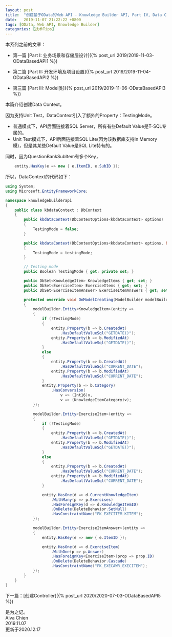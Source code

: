 ```yaml
---
layout: post
title:  "创建基于OData的Web API - Knowledge Builder API, Part IV, Data Context"
date:   2019-11-07 21:22:22 +0800
tags: [OData, Web API, Knowledge Builder]
categories: [技术Tips]
---
```


本系列之前的文章：

- 第一篇 [Part I:  业务场景和存储层设计]({% post_url 2019/2019-11-03-ODataBasedAPI1 %}) 

- 第二篇 [Part II:  开发环境及项目设置]({% post_url 2019/2019-11-04-ODataBasedAPI2 %}) 

- 第三篇 [Part III:  Model类]({% post_url 2019/2019-11-06-ODataBasedAPI3 %}) 


本篇介绍创建Data Context。


因为支持Unit Test，DataContext引入了额外的Property：TestingMode。

- 普通模式下，API后面链接着SQL Server，所有有些Default Value是T-SQL专属的。
- Unit Test模式下，API后面链接着SQL Lite(因为该数据库支持In Memory模)，但是其某些Default Value是SQL Lite特有的。


同时，因为QuestionBankSubItem有多个Key，   

```C#
    entity.HasKey(e => new { e.ItemID, e.SubID });
```


所以，DataContext的代码如下：

```C#
using System;
using Microsoft.EntityFrameworkCore;

namespace knowledgebuilderapi
{
    public class kbdataContext : DbContext
    {
        public kbdataContext(DbContextOptions<kbdataContext> options) : base(options)
        {
            TestingMode = false;
        }

        public kbdataContext(DbContextOptions<kbdataContext> options, bool testingMode = false) : base(options)
        {
            TestingMode = testingMode;
        }

        // Testing mode
        public Boolean TestingMode { get; private set; }

        public DbSet<KnowledgeItem> KnowledgeItems { get; set; }
        public DbSet<ExerciseItem> ExerciseItems { get; set; }
        public DbSet<ExerciseItemAnswer> ExerciseItemAnswers { get; set; }

        protected override void OnModelCreating(ModelBuilder modelBuilder)
        {
            modelBuilder.Entity<KnowledgeItem>(entity =>
            {
                if (!TestingMode)
                {
                    entity.Property(b => b.CreatedAt)
                        .HasDefaultValueSql("GETDATE()");
                    entity.Property(b => b.ModifiedAt)
                        .HasDefaultValueSql("GETDATE()");
                }
                else
                {
                    entity.Property(b => b.CreatedAt)
                        .HasDefaultValueSql("CURRENT_DATE");
                    entity.Property(b => b.ModifiedAt)
                        .HasDefaultValueSql("CURRENT_DATE");
                }
                entity.Property(b => b.Category)
                    .HasConversion(
                        v => (Int16)v,
                        v => (KnowledgeItemCategory)v);
            });

            modelBuilder.Entity<ExerciseItem>(entity =>
            {
                if (!TestingMode)
                {
                    entity.Property(b => b.CreatedAt)
                        .HasDefaultValueSql("GETDATE()");
                    entity.Property(b => b.ModifiedAt)
                        .HasDefaultValueSql("GETDATE()");
                }
                else
                {
                    entity.Property(b => b.CreatedAt)
                        .HasDefaultValueSql("CURRENT_DATE");
                    entity.Property(b => b.ModifiedAt)
                        .HasDefaultValueSql("CURRENT_DATE");
                }

                entity.HasOne(d => d.CurrentKnowledgeItem)
                    .WithMany(p => p.Exercises)
                    .HasForeignKey(d => d.KnowledgeItemID)
                    .OnDelete(DeleteBehavior.SetNull)
                    .HasConstraintName("FK_EXECITEM_KITEM");
            });

            modelBuilder.Entity<ExerciseItemAnswer>(entity =>
            {
                entity.HasKey(e => new { e.ItemID });

                entity.HasOne(d => d.ExerciseItem)
                    .WithOne(p => p.Answer)
                    .HasForeignKey<ExerciseItem>(prop => prop.ID)
                    .OnDelete(DeleteBehavior.Cascade)
                    .HasConstraintName("FK_EXECAWR_EXECITEM");
            });
        }
    }
}
```

下一篇：[创建Controller]({% post_url 2020/2020-07-03-ODataBasedAPI5 %})


是为之记。   
Alva Chien   
2019.11.07   
更新于2020.12.17   

